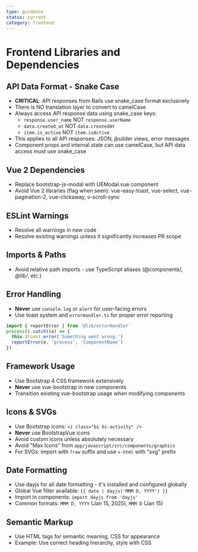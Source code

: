 ```yaml
---
type: guidance
status: current
category: frontend
---
```


# Frontend Libraries and Dependencies

## API Data Format - Snake Case
- **CRITICAL**: API responses from Rails use snake_case format exclusively
- There is NO translation layer to convert to camelCase
- Always access API response data using snake_case keys:
  - `response.user_name` NOT `response.userName`
  - `data.created_at` NOT `data.createdAt`
  - `item.is_active` NOT `item.isActive`
- This applies to all API responses: JSON, jbuilder views, error messages
- Component props and internal state can use camelCase, but API data access must use snake_case

## Vue 2 Dependencies
- Replace bootstrap-js-modal with UEModal.vue component
- Avoid Vue 2 libraries (flag when seen): vue-easy-toast, vue-select, vue-pagination-2, vue-clickaway, v-scroll-sync

## ESLint Warnings
- Resolve all warnings in new code
- Resolve existing warnings unless it significantly increases PR scope

## Imports & Paths
- Avoid relative path imports - use TypeScript aliases (@components/_, @lib/_, etc.)

## Error Handling
- **Never** use `console.log` or `alert` for user-facing errors
- Use toast system and `errorHandler.ts` for proper error reporting
```js
import { reportError } from '@lib/errorHandler'
process().catch((e) => {
  this.$toast.error('Something went wrong.')
  reportError(e, 'process', 'ComponentName')
})
```

## Framework Usage
- Use Bootstrap 4 CSS framework extensively
- **Never** use vue-bootstrap in new components
- Transition existing vue-bootstrap usage when modifying components

## Icons & SVGs
- Use Bootstrap icons: `<i class="bi bi-activity" />`
- **Never** use BootstrapVue icons
- Avoid custom icons unless absolutely necessary
- Avoid "Max Icons" from `app/javascript/src/components/graphics`
- For SVGs: import with `?raw` suffix and use `v-html` with "svg" prefix

## Date Formatting
- Use dayjs for all date formatting - it's installed and configured globally
- Global Vue filter available: `{{ date | dayjs('MMM D, YYYY') }}`
- Import in components: `import dayjs from 'dayjs'`
- Common formats: `MMM D, YYYY` (Jan 15, 2025), `MMM D` (Jan 15)

## Semantic Markup
- Use HTML tags for semantic meaning, CSS for appearance
- Example: Use correct heading hierarchy, style with CSS